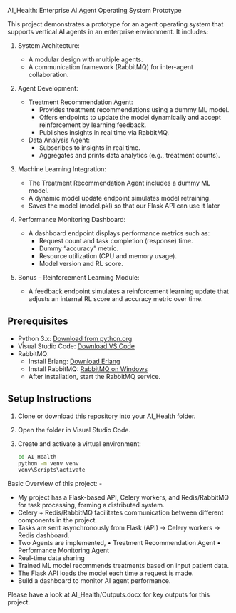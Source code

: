 AI_Health: Enterprise AI Agent Operating System Prototype

This project demonstrates a prototype for an agent operating system that supports vertical AI agents in an enterprise environment. It includes:

1. System Architecture: 
   - A modular design with multiple agents.
   - A communication framework (RabbitMQ) for inter-agent collaboration.

2. Agent Development: 
   - Treatment Recommendation Agent: 
     - Provides treatment recommendations using a dummy ML model.
     - Offers endpoints to update the model dynamically and accept reinforcement by learning feedback.
     - Publishes insights in real time via RabbitMQ.
   - Data Analysis Agent:
     - Subscribes to insights in real time.
     - Aggregates and prints data analytics (e.g., treatment counts).

3. Machine Learning Integration:
   - The Treatment Recommendation Agent includes a dummy ML model.
   - A dynamic model update endpoint simulates model retraining.
   - Saves the model (model.pkl) so that our Flask API can use it later

4. Performance Monitoring Dashboard:
   - A dashboard endpoint displays performance metrics such as:
     - Request count and task completion (response) time.
     - Dummy “accuracy” metric.
     - Resource utilization (CPU and memory usage).
     - Model version and RL score.

5. Bonus – Reinforcement Learning Module:  
   - A feedback endpoint simulates a reinforcement learning update that adjusts an internal RL score and accuracy metric over time.

## Prerequisites

- Python 3.x: [Download from python.org](https://www.python.org/downloads/)
- Visual Studio Code: [Download VS Code](https://code.visualstudio.com/)
- RabbitMQ:  
  - Install Erlang: [Download Erlang](https://www.erlang.org/downloads)  
  - Install RabbitMQ: [RabbitMQ on Windows](https://www.rabbitmq.com/install-windows.html)  
  - After installation, start the RabbitMQ service.

## Setup Instructions

1. Clone or download this repository into your AI_Health folder.
2. Open the folder in Visual Studio Code.
3. Create and activate a virtual environment:

   ```bash
   cd AI_Health
   python -m venv venv
   venv\Scripts\activate


Basic Overview of this project: -
- My project has a Flask-based API, Celery workers, and Redis/RabbitMQ for task processing, forming a distributed system.
- Celery + Redis/RabbitMQ facilitates communication between different components in the project.
- Tasks are sent asynchronously from Flask (API) → Celery workers → Redis dashboard.
- Two Agents are implemented, 
   •	Treatment Recommendation Agent 
   •	Performance Monitoring Agent 
- Real-time data sharing
- Trained ML model recommends treatments based on input patient data.
- The Flask API loads the model each time a request is made.
- Build a dashboard to monitor AI agent performance.

Please have a look at AI_Health/Outputs.docx for key outputs for this project.
